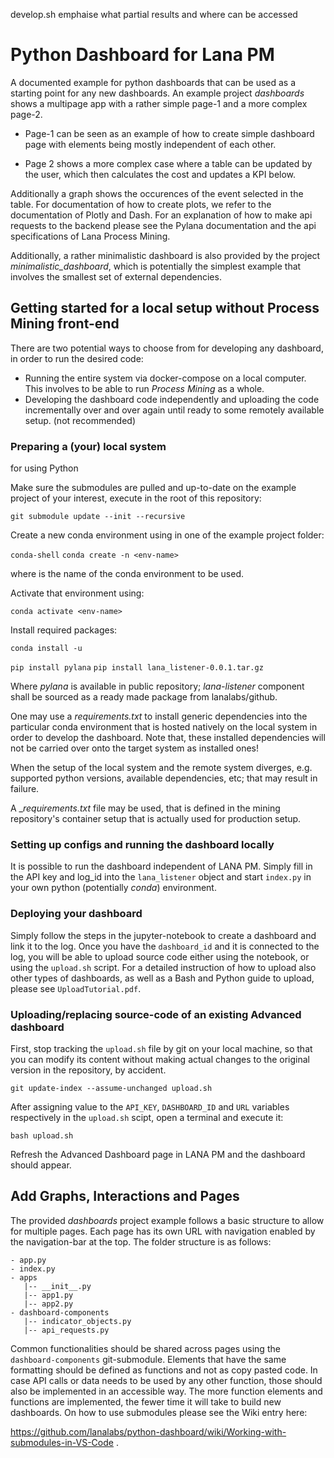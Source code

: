 develop.sh
emphaise what partial results and where can be accessed

# Python Dashboard for Lana PM

A documented example for python dashboards that can be used as a starting point
for any new dashboards. An example project _dashboards_ shows a multipage app
with a rather simple page-1 and a more complex page-2.

* Page-1 can be seen as an example of how to create simple dashboard page with
  elements being mostly independent of each other.

* Page 2 shows a more complex case where a table can be updated by the user,
  which then calculates the cost and updates a KPI below.

Additionally a graph shows the occurences of the event selected in the table.
For documentation of how to create plots, we refer to the documentation of Plotly
and Dash. For an explanation of how to make api requests to the backend please
see the Pylana documentation and the api specifications of Lana Process Mining.

Additionally, a rather minimalistic dashboard is also provided by the project
_minimalistic\_dashboard_, which is potentially the simplest example that
involves the smallest set of external dependencies.

## Getting started for a local setup without Process Mining front-end

There are two potential ways to choose from for developing any dashboard, in
order to run the desired code:
 - Running the entire system via docker-compose on a local computer. This
   involves to be able to run _Process Mining_ as a whole.
 - Developing the dashboard code independently and uploading the code
   incrementally over and over again until ready to some remotely available
   setup. (not recommended)

### Preparing a (your) local system
 for using Python

Make sure the submodules are pulled and up-to-date on the example project of
your interest, execute in the root of this repository:

`git submodule update --init --recursive`

Create a new conda environment using in one of the example project folder:

`conda-shell`
`conda create -n <env-name>`

where _<env-name>_ is the name of the conda environment to be used.

Activate that environment using:

`conda activate <env-name>`

Install required packages:

`conda install -u`

`pip install pylana`
`pip install lana_listener-0.0.1.tar.gz`

Where _pylana_ is available in public repository;
_lana-listener_ component shall be sourced as a ready made package from lanalabs/github.

One may use a _requirements.txt_ to install generic dependencies into the
particular conda environment that is hosted natively on the local system in
order to develop the dashboard. Note that, these installed dependencies will not
be carried over onto the target system as installed ones!

When the setup of the local system and the remote system diverges, e.g.
supported python versions, available dependencies, etc; that may result in
failure.

A __requirements.txt_ file may be used, that is defined in the mining repository's
container setup that is actually used for production setup.

### Setting up configs and running the dashboard locally

It is possible to run the dashboard independent of LANA PM.
Simply fill in the API key and log_id into the `lana_listener` object and start
`index.py` in your own python (potentially _conda_) environment.

### Deploying your dashboard

Simply follow the steps in the jupyter-notebook to create a dashboard and link
it to the log. Once you have the `dashboard_id` and it is connected to the
log, you will be able to upload source code either using the notebook, or using
the `upload.sh` script. For a detailed instruction of how to upload also
other types of dashboards, as well as a Bash and Python guide to upload, please
see `UploadTutorial.pdf`.

### Uploading/replacing source-code of an existing Advanced dashboard

First, stop tracking the `upload.sh` file by git on your local machine, so that
you can modify its content without making actual changes to the original version
in the repository, by accident.

`git update-index --assume-unchanged upload.sh`

After assigning value to the `API_KEY`, `DASHBOARD_ID` and `URL` variables
respectively in the `upload.sh` scipt, open a terminal and execute it:

`bash upload.sh`

Refresh the Advanced Dashboard page in LANA PM and the dashboard should appear.

## Add Graphs, Interactions and Pages

The provided _dashboards_ project example follows a basic structure to allow for multiple pages. Each page
has its own URL with navigation enabled by the navigation-bar at the top. The folder
structure is as follows:

```
- app.py
- index.py
- apps
   |-- __init__.py
   |-- app1.py
   |-- app2.py
- dashboard-components
   |-- indicator_objects.py
   |-- api_requests.py
```

Common functionalities should be shared across pages using the
`dashboard-components` git-submodule. Elements that have the same formatting
should be defined as functions and not as copy pasted code. In case API calls or
data needs to be used by any other function, those should also be implemented in
an accessible way. The more function elements and functions are implemented,
the fewer time it will take to build new dashboards. On how to use submodules
please see the Wiki entry here:

https://github.com/lanalabs/python-dashboard/wiki/Working-with-submodules-in-VS-Code
.
